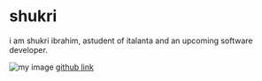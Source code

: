 # shukri
i am shukri ibrahim, astudent of italanta and an upcoming software developer.

![my image](https://avatars.githubusercontent.com/u/93643041?v=4)
[github link](https://avatars.githubusercontent.com/u/93643041?v=4)